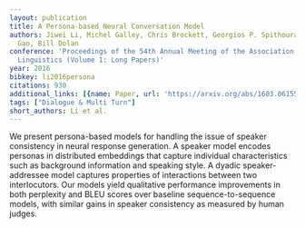 ```yaml
---
layout: publication
title: A Persona-based Neural Conversation Model
authors: Jiwei Li, Michel Galley, Chris Brockett, Georgios P. Spithourakis, Jianfeng
  Gao, Bill Dolan
conference: 'Proceedings of the 54th Annual Meeting of the Association for Computational
  Linguistics (Volume 1: Long Papers)'
year: 2016
bibkey: li2016persona
citations: 930
additional_links: [{name: Paper, url: 'https://arxiv.org/abs/1603.06155'}]
tags: ["Dialogue & Multi Turn"]
short_authors: Li et al.
---
```

We present persona-based models for handling the issue of speaker consistency
in neural response generation. A speaker model encodes personas in distributed
embeddings that capture individual characteristics such as background
information and speaking style. A dyadic speaker-addressee model captures
properties of interactions between two interlocutors. Our models yield
qualitative performance improvements in both perplexity and BLEU scores over
baseline sequence-to-sequence models, with similar gains in speaker consistency
as measured by human judges.